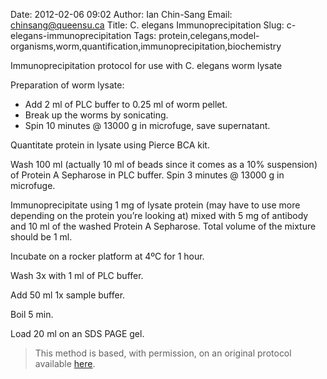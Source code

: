Date: 2012-02-06 09:02
Author: Ian Chin-Sang
Email: chinsang@queensu.ca
Title: C. elegans Immunoprecipitation
Slug: c-elegans-immunoprecipitation
Tags: protein,celegans,model-organisms,worm,quantification,immunoprecipitation,biochemistry

Immunoprecipitation protocol for use with C. elegans worm lysate









Preparation of worm lysate:

* Add 2 ml of PLC buffer to 0.25 ml of worm pellet.
* Break up the worms by sonicating.
* Spin 10 minutes @ 13000 g in microfuge, save supernatant.



Quantitate protein in lysate using Pierce BCA kit.



Wash 100 ml (actually 10 ml of beads since it comes as a 10% suspension) of Protein A Sepharose in PLC buffer. Spin 3 minutes @ 13000 g in microfuge.



Immunoprecipitate using 1 mg of lysate protein (may have to use more depending on the protein you’re looking at) mixed with 5 mg of antibody and 10 ml of the washed Protein A Sepharose. Total volume of the mixture should be 1 ml.



Incubate on a rocker platform at 4ºC for 1 hour.



Wash 3x with 1 ml of PLC buffer.



Add 50 ml 1x sample buffer.



Boil 5 min.



Load 20 ml on  an SDS PAGE gel.









>This method is based, with permission, on an original protocol available [here](http://130.15.90.245/immunoprecipitation_protocol.htm).

